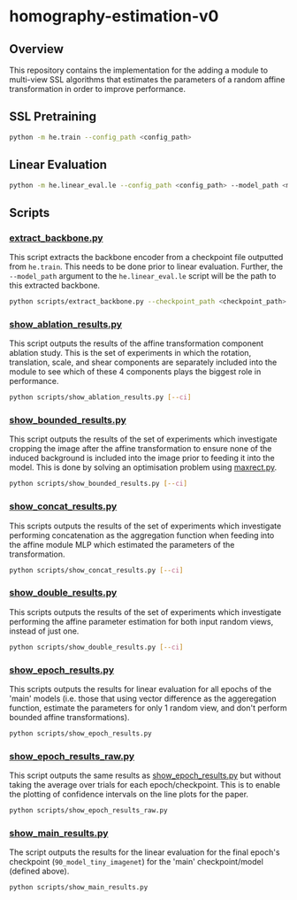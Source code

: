 # homography-estimation-v0

## Overview

This repository contains the implementation for the adding a module to
multi-view SSL algorithms that estimates the parameters of a random affine
transformation in order to improve performance.

## SSL Pretraining

```bash
python -m he.train --config_path <config_path>
```

## Linear Evaluation

```bash
python -m he.linear_eval.le --config_path <config_path> --model_path <model_path>
```

## Scripts

### [extract_backbone.py](scripts%2Fextract_backbone.py)

This script extracts the backbone encoder from a checkpoint file outputted from
`he.train`. This needs to be done prior to linear evaluation. Further, the
`--model_path` argument to the `he.linear_eval.le` script will be the path to
this extracted backbone.

```bash
python scripts/extract_backbone.py --checkpoint_path <checkpoint_path> --export_path <export_path>
```

### [show_ablation_results.py](scripts%2Fshow_ablation_results.py)

This script outputs the results of the affine transformation component ablation
study. This is the set of experiments in which the rotation, translation,
scale, and shear components are separately included into the module to see 
which of these 4 components plays the biggest role in performance.

```bash
python scripts/show_ablation_results.py [--ci]
```

### [show_bounded_results.py](scripts%2Fshow_bounded_results.py)

This script outputs the results of the set of experiments which investigate
cropping the image after the affine transformation to ensure none of the
induced background is included into the image prior to feeding it into the
model. This is done by solving an optimisation problem using [maxrect.py](he%2Fdata%2Fmaxrect.py).

```bash
python scripts/show_bounded_results.py [--ci]
```

### [show_concat_results.py](scripts%2Fshow_concat_results.py)

This scripts outputs the results of the set of experiments which investigate
performing concatenation as the aggregation function when feeding into the
affine module MLP which estimated the parameters of the transformation.

```bash
python scripts/show_concat_results.py [--ci]
```

### [show_double_results.py](scripts%2Fshow_double_results.py)

This scripts outputs the results of the set of experiments which investigate
performing the affine parameter estimation for both input random views, instead
of just one.

```bash
python scripts/show_double_results.py [--ci]
```

### [show_epoch_results.py](scripts%2Fshow_epoch_results.py)

This scripts outputs the results for linear evaluation for all epochs of the
'main' models (i.e. those that using vector difference as the aggeregation
function, estimate the parameters for only 1 random view, and don't perform
bounded affine transformations).

```bash
python scripts/show_epoch_results.py
```

### [show_epoch_results_raw.py](scripts%2Fshow_epoch_results_raw.py)

This script outputs the same results as [show_epoch_results.py](scripts%2Fshow_epoch_results.py)
but without taking the average over trials for each epoch/checkpoint. This is
to enable the plotting of confidence intervals on the line plots for the paper.

```bash
python scripts/show_epoch_results_raw.py
```

### [show_main_results.py](scripts%2Fshow_main_results.py)

The script outputs the results for the linear evaluation for the final epoch's
checkpoint (`90_model_tiny_imagenet`) for the 'main' checkpoint/model (defined
above).

```bash
python scripts/show_main_results.py
```
